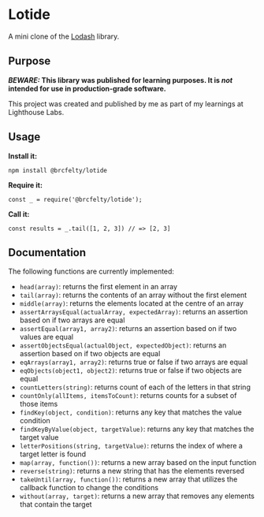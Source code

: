 # Lotide

A mini clone of the [Lodash](https://lodash.com) library.

## Purpose

**_BEWARE:_ This library was published for learning purposes. It is _not_ intended for use in production-grade software.**

This project was created and published by me as part of my learnings at Lighthouse Labs. 

## Usage

**Install it:**

`npm install @brcfelty/lotide`

**Require it:**

`const _ = require('@brcfelty/lotide');`

**Call it:**

`const results = _.tail([1, 2, 3]) // => [2, 3]`

## Documentation

The following functions are currently implemented:

* `head(array)`: returns the first element in an array
* `tail(array)`: returns the contents of an array without the first element
* `middle(array)`: returns the elements located at the centre of an array
* `assertArraysEqual(actualArray, expectedArray)`: returns an assertion based on if two arrays are equal
* `assertEqual(array1, array2)`: returns an assertion based on if two values are equal
* `assertObjectsEqual(actualObject, expectedObject)`: returns an assertion based on if two objects are equal
* `eqArrays(array1, array2)`: returns true or false if two arrays are equal
* `eqObjects(object1, object2)`: returns true or false if two objects are equal
* `countLetters(string)`: returns count of each of the letters in that string
* `countOnly(allItems, itemsToCount)`: returns counts for a subset of those items
* `findKey(object, condition)`: returns any key that matches the value condition
* `findKeyByValue(object, targetValue)`: returns any key that matches the target value
* `letterPositions(string, targetValue)`: returns the index of where a target letter is found
* `map(array, function())`: returns a new array based on the input function
* `reverse(string)`: returns a new string that has the elements reversed
* `takeUntil(array, function())`: returns a new array that utilizes the callback function to change the conditions
* `without(array, target)`: returns a new array that removes any elements that contain the target

